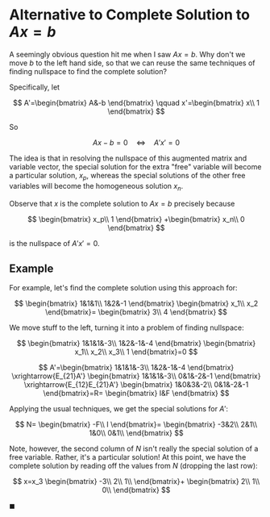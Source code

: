 # Alternative to Complete Solution to $Ax=b$

A seemingly obvious question hit me when I saw $Ax=b$.  Why don't we move $b$ to the left hand side, so that we can reuse the same techniques of finding nullspace to find the complete solution?

Specifically, let

$$
A'=\begin{bmatrix}
A&-b
\end{bmatrix}
\qquad
x'=\begin{bmatrix}
x\\
1
\end{bmatrix}
$$

So

$$Ax-b=0
\quad\iff\quad
A'x'=0
$$

The idea is that in resolving the nullspace of this augmented matrix and variable vector, the special solution for the extra "free" variable will become a particular solution, $x_p$, whereas the special solutions of the other free variables will become the homogeneous solution $x_n$.

Observe that $x$ is the complete solution to $Ax=b$ precisely because

$$
\begin{bmatrix}
x_p\\
1
\end{bmatrix}
+\begin{bmatrix}
x_n\\
0
\end{bmatrix}
$$

is the nullspace of $A'x'=0$.

## Example

For example, let's find the complete solution using this approach for:

$$
\begin{bmatrix}
1&1&1\\
1&2&-1
\end{bmatrix}
\begin{bmatrix}
x_1\\
x_2
\end{bmatrix}=
\begin{bmatrix}
3\\
4
\end{bmatrix}
$$

We move stuff to the left, turning it into a problem of finding nullspace:

$$
\begin{bmatrix}
1&1&1&-3\\
1&2&-1&-4
\end{bmatrix}
\begin{bmatrix}
x_1\\
x_2\\
x_3\\
1
\end{bmatrix}=0
$$

$$
A'=\begin{bmatrix}
1&1&1&-3\\
1&2&-1&-4
\end{bmatrix}
\xrightarrow{E_{21}A'}
\begin{bmatrix}
1&1&1&-3\\
0&1&-2&-1
\end{bmatrix}
\xrightarrow{E_{12}E_{21}A'}
\begin{bmatrix}
1&0&3&-2\\
0&1&-2&-1
\end{bmatrix}=R=
\begin{bmatrix}
I&F
\end{bmatrix}
$$

Applying the usual techniques, we get the special solutions for $A'$:

$$
N=
\begin{bmatrix}
-F\\
I
\end{bmatrix}=
\begin{bmatrix}
-3&2\\
2&1\\
1&0\\
0&1\\
\end{bmatrix}
$$

Note, however, the second column of $N$ isn't really the special solution of a free variable.  Rather, it's a particular solution!  At this point, we have the complete solution by reading off the values from $N$ (dropping the last row):

$$
x=x_3
\begin{bmatrix}
-3\\
2\\
1\\
\end{bmatrix}+
\begin{bmatrix}
2\\
1\\
0\\
\end{bmatrix}
$$

$\blacksquare$
